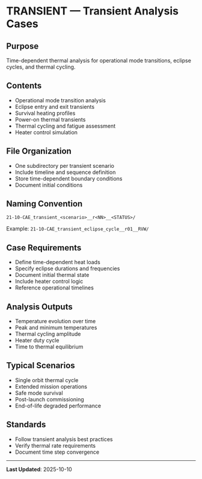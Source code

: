 # TRANSIENT — Transient Analysis Cases

## Purpose
Time-dependent thermal analysis for operational mode transitions, eclipse cycles, and thermal cycling.

## Contents
- Operational mode transition analysis
- Eclipse entry and exit transients
- Survival heating profiles
- Power-on thermal transients
- Thermal cycling and fatigue assessment
- Heater control simulation

## File Organization
- One subdirectory per transient scenario
- Include timeline and sequence definition
- Store time-dependent boundary conditions
- Document initial conditions

## Naming Convention
```
21-10-CAE_transient_<scenario>__r<NN>__<STATUS>/
```

Example: `21-10-CAE_transient_eclipse_cycle__r01__RVW/`

## Case Requirements
- Define time-dependent heat loads
- Specify eclipse durations and frequencies
- Document initial thermal state
- Include heater control logic
- Reference operational timelines

## Analysis Outputs
- Temperature evolution over time
- Peak and minimum temperatures
- Thermal cycling amplitude
- Heater duty cycle
- Time to thermal equilibrium

## Typical Scenarios
- Single orbit thermal cycle
- Extended mission operations
- Safe mode survival
- Post-launch commissioning
- End-of-life degraded performance

## Standards
- Follow transient analysis best practices
- Verify thermal rate requirements
- Document time step convergence

---

**Last Updated**: 2025-10-10
